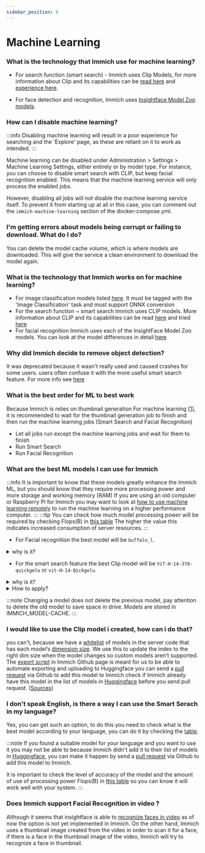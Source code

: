 ```yaml
---
sidebar_position: 6
---
```

# Machine Learning

### What is the technology that Immich use for machine learning?

- For search function (smart search) - Immich uses Clip Models, for more information about Clip and its capabilities can be [read here](https://openai.com/research/clip) and [experience here](https://huggingface.co/models?pipeline_tag=zero-shot-image-classification&sort=trending).

- For face detection and recognition, Immich uses [Insightface Model Zoo models](https://github.com/deepinsight/insightface/tree/master/model_zoo).

### How can I disable machine learning?

:::info
Disabling machine learning will result in a poor experience for searching and the 'Explore' page, as these are reliant on it to work as intended.
:::

Machine learning can be disabled under Administration > Settings > Machine Learning Settings, either entirely or by model type. For instance, you can choose to disable smart search with CLIP, but keep facial recognition enabled. This means that the machine learning service will only process the enabled jobs.

However, disabling all jobs will not disable the machine learning service itself. To prevent it from starting up at all in this case, you can comment out the `immich-machine-learning` section of the docker-compose.yml.

### I'm getting errors about models being corrupt or failing to download. What do I do?

You can delete the model cache volume, which is where models are downloaded. This will give the service a clean environment to download the model again.

### What is the technology that Immich works on for machine learning?

* For image classification models listed [here](https://huggingface.co/models?pipeline_tag=image-classification&sort=trending). It must be tagged with the 'Image Classification' task and must support ONNX conversion
* For the search function ~ smart search Immich uses CLIP models. More information about CLIP and its capabilities can be read [here](https://openai.com/research/clip) and tried [here](https://huggingface.co/models?pipeline_tag=zero-shot-image-classification)
* For facial recognition Immich uses each of the InsightFace Model Zoo models. You can look at the model differences in detail [here](https://github.com/deepinsight/insightface/blob/c2db41402c627cab8ea32d55da591940f2258276/model_zoo/README.md#insightface-model-zoo)

### Why did Immich decide to remove object detection?

It was deprecated because it wasn't really used and caused crashes for some users.
users often confuse it with the more useful smart search feature.
For more info see [here](https://github.com/immich-app/immich/pull/5903)

### What is the best order for ML to best work

Because Immich is relies on thumbnail generation
For machine learning [[1](http://localhost:3005/docs/developer/architecture#:~:text=For%20example%2C%20Smart%20Search%20and%20Facial%20Recognition%20relies%20on%20thumbnail%20generation)], it is recommended to wait for the thumbnail generation job to finish and then run the machine learning jobs (Smart Search and Facial Recognition)

* Let all jobs run except the machine learning jobs and wait for them to finish
* Run Smart Search
* Run Facial Recognition

### What are the best ML models I can use for Immich

:::info
It is important to know that these models greatly enhance the Immich ML, but you should know that they require more processing power and more storage and working memory (RAM) If you are using an old computer or Raspberry Pi for Immich you may want to look at [how to use machine learning remotely](/docs/guides/machine-learning) to run the machine learning on a higher performance computer.
:::
:::tip
You can check how much model processing power will be required by checking Flops(B) in [this table](https://github.com/mlfoundations/open_clip/blob/main/docs/openclip_results.csv)
The higher the value this indicates increased consumption of server resources.
:::

* For Facial recognition the best model will be `buffalo_l`.

<details>
  <summary>why is it?</summary>

from this [deepinsight/insightface#1820](https://github.com/deepinsight/insightface/issues/1820) it looks like the "r100 glint360k model" (which seems [antelopev2](https://github.com/deepinsight/insightface/blob/master/python-package/README.md)) performs worse than the `buffalo_l` model because the latter is trained on more data with a better training schedule. Seems like there is a reason that insightface does not promote the `antelopev2` model and prefers the `buffalo_l`[[1](https://github.com/deepinsight/insightface/issues/1820#issuecomment-968200625)].

Glint360k (of `antelopev2`) is 360k identities and 17M images.
WebFace600K(600K identities) is same as WebFace12M(12 million images), a subset of WebFace42M(cleaned WebFace260M)[[2](https://github.com/deepinsight/insightface/issues/1770#issuecomment-927131443)].

See the [full discussion](https://github.com/immich-app/immich/discussions/5028) in GitHub for more information.

</details>

* For the smart search feature the best Clip model will be `ViT-H-14-378-quickgelu` or `vit-H-14-Qickgelu`.

<details>
  <summary>why is it?</summary>

You might want to consider `ViT-H-14-quickgelu` over `ViT-H-14-378-quickgeludfn5b`
because it takes much less processing power and the difference between the
Average perf. on 38 datasets is really "nothing"
to be precise a difference of 0.0118.
And the advantage of ViT-H-14-quickgelu is that it requires much less processing power
381.68 compared to 1054.05.

Sources:
[Discord](https://discord.com/channels/979116623879368755/1174254430221254738),
[openclip results](https://github.com/mlfoundations/open_clip/blob/main/docs/openclip_results.csv#L3),
[openclip retrieval results](https://github.com/mlfoundations/open_clip/blob/main/docs/openclip_retrieval_results.csv).

</details>

<details>
  <summary>How to apply?</summary>

1. In the browser, log in to your Admin user
2. Go to the url [http://localhost:2283/admin/system-settings?open=job-settings](http://localhost:2283/admin/system-settings?open=job-settings)
3. Go to Machine Learning Settings
4. change the models and save
5. rerun the jobs of ML to take effect

</details>

:::note
Changing a model does not delete the previous model, pay attention to delete the old model to save space in drive.
Models are stored in IMMICH_MODEL-CACHE.
:::

### I would like to use the Clip model i created, how can i do that?

you can't, because we have a [whitelist](https://github.com/immich-app/immich/blob/main/machine-learning/app/models/constants.py) of models in the server code that has each model’s [dimension size](https://github.com/immich-app/immich/blob/main/server/src/domain/smart-info/smart-info.constant.ts).  We use this to update the index to the right dim size when the model changes so custom models aren’t supported.
The [export script](https://github.com/immich-app/immich/tree/main/machine-learning/export) in Immich Github page is meant for us to be able to automate exporting and uploading to Huggingface you can send a [pull request](https://github.com/immich-app/immich/pulls) via Github to add this model to Immich check if Immich already have this model in the list of models in [Huggingface](https://huggingface.co/immich-app) before you send pull request.
([Sources](https://discord.com/channels/979116623879368755/1071165397228855327/1187088114599071855))

### I don't speak English, is there a way I can use the Smart Serach in my language?

Yes, you can get such an option, to do this you need to check what is the best model according to your language, you can do it by checking the [table](https://github.com/mlfoundations/open_clip/blob/main/docs/openclip_multilingual_retrieval_results.csv).

:::note
If you found a suitable model for your language and you want to use it you may not be able to because Immich didn't add it to their list of models in [Huggingface](https://huggingface.co/immich-app), you can make it happen by send a [pull request](https://github.com/immich-app/immich/pulls) via Github to add this model to Immich.

It is important to check the level of accuracy of the model and the amount of use of processing power Flops(B) in [this table](https://github.com/mlfoundations/open_clip/blob/main/docs/openclip_results.csv) so you can know it will work well with your system.
:::

### Does Immich support Facial Recognition in video ?

Although it seems that insightface is able to [recognize faces in video](https://github.com/deepinsight/insightface#arcface-video-demo) as of now the option is not yet implemented in Immich.
On the other hand, Immich uses a thumbnail image created from the video in order to scan it for a face, if there is a face in the thumbnail image of the video, Immich will try to recognize a face in thumbnail.